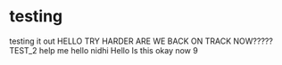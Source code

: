 # testing
testing it out
HELLO
TRY HARDER
ARE WE BACK ON TRACK NOW?????
TEST_2
help me
hello nidhi
Hello
Is this okay now
9

